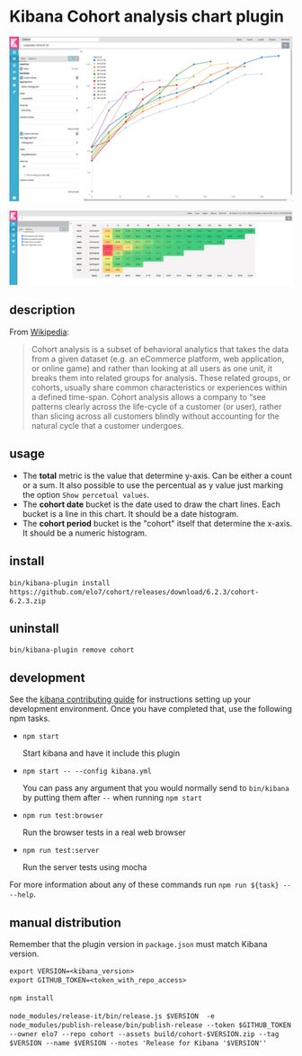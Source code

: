 # Kibana Cohort analysis chart plugin

![Chart screenshot](/images/chart.png?raw=true)

![Chart Table screenshot](/images/chart-table.png?raw=true)

## description

From [Wikipedia](https://en.wikipedia.org/wiki/Cohort_analysis):
> Cohort analysis is a subset of behavioral analytics that takes the data from a given dataset (e.g. an eCommerce platform, web application, or online game) and rather than looking at all users as one unit, it breaks them into related groups for analysis. These related groups, or cohorts, usually share common characteristics or experiences within a defined time-span. Cohort analysis allows a company to “see patterns clearly across the life-cycle of a customer (or user), rather than slicing across all customers blindly without accounting for the natural cycle that a customer undergoes.

## usage

 - The **total** metric is the value that determine y-axis. Can be either a count or a sum. It also possible to use the percentual as y value just marking the option `Show percetual values`.
 - The **cohort date** bucket is the date used to draw the chart lines. Each bucket is a line in this chart. It should be a date histogram.
 - The **cohort period** bucket is the "cohort" itself that determine the x-axis. It should be a numeric histogram.

## install

```
bin/kibana-plugin install https://github.com/elo7/cohort/releases/download/6.2.3/cohort-6.2.3.zip
```

## uninstall

```
bin/kibana-plugin remove cohort
```

## development

See the [kibana contributing guide](https://github.com/elastic/kibana/blob/master/CONTRIBUTING.md) for instructions setting up your development environment. Once you have completed that, use the following npm tasks.

  - `npm start`

    Start kibana and have it include this plugin

  - `npm start -- --config kibana.yml`

    You can pass any argument that you would normally send to `bin/kibana` by putting them after `--` when running `npm start`

  - `npm run test:browser`

    Run the browser tests in a real web browser

  - `npm run test:server`

    Run the server tests using mocha

For more information about any of these commands run `npm run ${task} -- --help`.

## manual distribution

Remember that the plugin version in `package.json` must match Kibana version.

```
export VERSION=<kibana_version>
export GITHUB_TOKEN=<token_with_repo_access>

npm install

node_modules/release-it/bin/release.js $VERSION  -e
node_modules/publish-release/bin/publish-release --token $GITHUB_TOKEN --owner elo7 --repo cohort --assets build/cohort-$VERSION.zip --tag $VERSION --name $VERSION --notes 'Release for Kibana '$VERSION''
```
